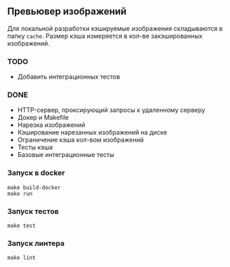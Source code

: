 ## Превьювер изображений

Для локальной разработки кэшируемые изображения складываются в папку `cache`. Размер кэша измеряется в кол-ве закэшированных изображений.

### TODO

* Добавить интеграционных тестов

### DONE

* HTTP-сервер, проксирующий запросы к удаленному серверу
* Докер и Makefile
* Нарезка изображений
* Кэширование нарезанных изображений на диске
* Ограничение кэша кол-вом изображений
* Тесты кэша
* Базовые интеграционные тесты

### Запуск в docker

```
make build-docker
make run
```

### Запуск тестов

```
make test
```

### Запуск линтера

```
make lint
```
